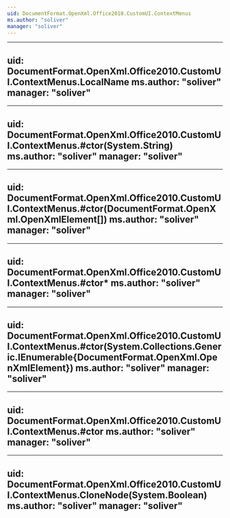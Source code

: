 ```yaml
---
uid: DocumentFormat.OpenXml.Office2010.CustomUI.ContextMenus
ms.author: "soliver"
manager: "soliver"
---
```


---
uid: DocumentFormat.OpenXml.Office2010.CustomUI.ContextMenus.LocalName
ms.author: "soliver"
manager: "soliver"
---

---
uid: DocumentFormat.OpenXml.Office2010.CustomUI.ContextMenus.#ctor(System.String)
ms.author: "soliver"
manager: "soliver"
---

---
uid: DocumentFormat.OpenXml.Office2010.CustomUI.ContextMenus.#ctor(DocumentFormat.OpenXml.OpenXmlElement[])
ms.author: "soliver"
manager: "soliver"
---

---
uid: DocumentFormat.OpenXml.Office2010.CustomUI.ContextMenus.#ctor*
ms.author: "soliver"
manager: "soliver"
---

---
uid: DocumentFormat.OpenXml.Office2010.CustomUI.ContextMenus.#ctor(System.Collections.Generic.IEnumerable{DocumentFormat.OpenXml.OpenXmlElement})
ms.author: "soliver"
manager: "soliver"
---

---
uid: DocumentFormat.OpenXml.Office2010.CustomUI.ContextMenus.#ctor
ms.author: "soliver"
manager: "soliver"
---

---
uid: DocumentFormat.OpenXml.Office2010.CustomUI.ContextMenus.CloneNode(System.Boolean)
ms.author: "soliver"
manager: "soliver"
---
